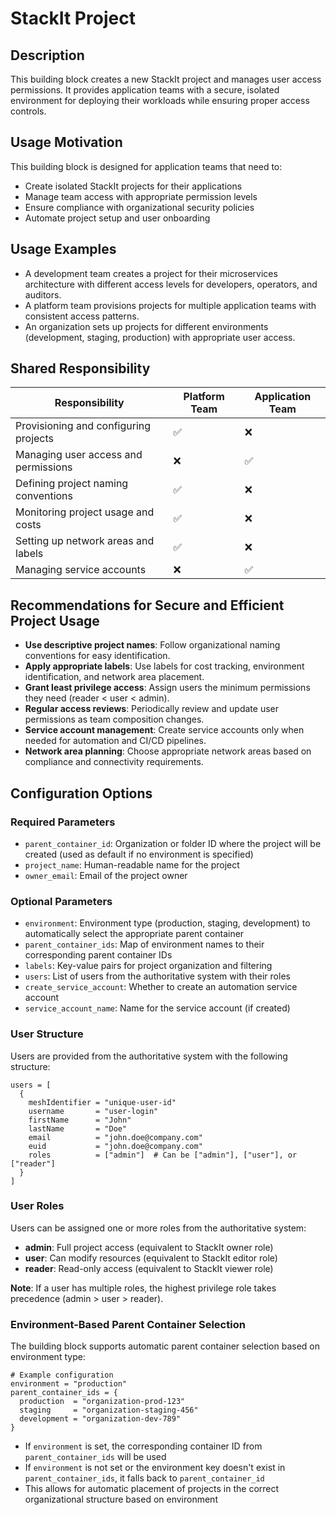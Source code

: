 # StackIt Project

## Description
This building block creates a new StackIt project and manages user access permissions. It provides application teams with a secure, isolated environment for deploying their workloads while ensuring proper access controls.

## Usage Motivation
This building block is designed for application teams that need to:
- Create isolated StackIt projects for their applications
- Manage team access with appropriate permission levels
- Ensure compliance with organizational security policies
- Automate project setup and user onboarding

## Usage Examples
- A development team creates a project for their microservices architecture with different access levels for developers, operators, and auditors.
- A platform team provisions projects for multiple application teams with consistent access patterns.
- An organization sets up projects for different environments (development, staging, production) with appropriate user access.

## Shared Responsibility

| Responsibility          | Platform Team | Application Team |
|------------------------|--------------|----------------|
| Provisioning and configuring projects | ✅ | ❌ |
| Managing user access and permissions | ❌ | ✅ |
| Defining project naming conventions | ✅ | ❌ |
| Monitoring project usage and costs | ✅ | ❌ |
| Setting up network areas and labels | ✅ | ❌ |
| Managing service accounts | ❌ | ✅ |

## Recommendations for Secure and Efficient Project Usage
- **Use descriptive project names**: Follow organizational naming conventions for easy identification.
- **Apply appropriate labels**: Use labels for cost tracking, environment identification, and network area placement.
- **Grant least privilege access**: Assign users the minimum permissions they need (reader < user < admin).
- **Regular access reviews**: Periodically review and update user permissions as team composition changes.
- **Service account management**: Create service accounts only when needed for automation and CI/CD pipelines.
- **Network area planning**: Choose appropriate network areas based on compliance and connectivity requirements.

## Configuration Options

### Required Parameters
- `parent_container_id`: Organization or folder ID where the project will be created (used as default if no environment is specified)
- `project_name`: Human-readable name for the project
- `owner_email`: Email of the project owner

### Optional Parameters
- `environment`: Environment type (production, staging, development) to automatically select the appropriate parent container
- `parent_container_ids`: Map of environment names to their corresponding parent container IDs
- `labels`: Key-value pairs for project organization and filtering
- `users`: List of users from the authoritative system with their roles
- `create_service_account`: Whether to create an automation service account
- `service_account_name`: Name for the service account (if created)

### User Structure
Users are provided from the authoritative system with the following structure:
```hcl
users = [
  {
    meshIdentifier = "unique-user-id"
    username       = "user-login"
    firstName      = "John"
    lastName       = "Doe"
    email          = "john.doe@company.com"
    euid           = "john.doe@company.com"
    roles          = ["admin"]  # Can be ["admin"], ["user"], or ["reader"]
  }
]
```

### User Roles
Users can be assigned one or more roles from the authoritative system:
- **admin**: Full project access (equivalent to StackIt owner role)
- **user**: Can modify resources (equivalent to StackIt editor role)
- **reader**: Read-only access (equivalent to StackIt viewer role)

**Note**: If a user has multiple roles, the highest privilege role takes precedence (admin > user > reader).

### Environment-Based Parent Container Selection

The building block supports automatic parent container selection based on environment type:

```hcl
# Example configuration
environment = "production"
parent_container_ids = {
  production  = "organization-prod-123"
  staging     = "organization-staging-456"
  development = "organization-dev-789"
}
```

- If `environment` is set, the corresponding container ID from `parent_container_ids` will be used
- If `environment` is not set or the environment key doesn't exist in `parent_container_ids`, it falls back to `parent_container_id`
- This allows for automatic placement of projects in the correct organizational structure based on environment
